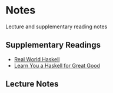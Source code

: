 # Notes

Lecture and supplementary reading notes

## Supplementary Readings
* [Real World Haskell](../real-world-haskell)
* [Learn You a Haskell for Great Good](../learn-you-a-haskell)

## Lecture Notes
